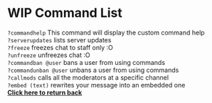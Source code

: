 # WIP Command List
`?commandhelp` This command will display the custom command help<br/>
`?serverupdates` lists server updates<br/>
`?freeze` freezes chat to staff only :O<br/>
`?unfreeze` unfreezes chat :O<br/>
`?commandban @user` bans a user from using commands<br/>
`?commandunban @user` unbans a user from using commands<br/>
`?callmods` calls all the moderators at a specific channel<br/>
`?embed (text)` rewrites your message into an embedded one<br/>
[**Click here to return back**](https://dynocc.tk)
